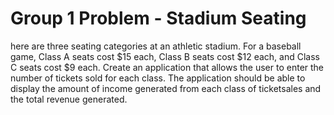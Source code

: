 # Group 1 Problem - Stadium Seating
here are three seating categories at an athletic stadium.
For a baseball game, Class A seats cost $15 each, Class B seats cost $12 each, and Class C seats cost $9 each. 
Create an application that allows the user to enter the number of tickets sold for each class. 
The application should be able to display the amount of income generated from each class of ticketsales and the total revenue generated.

